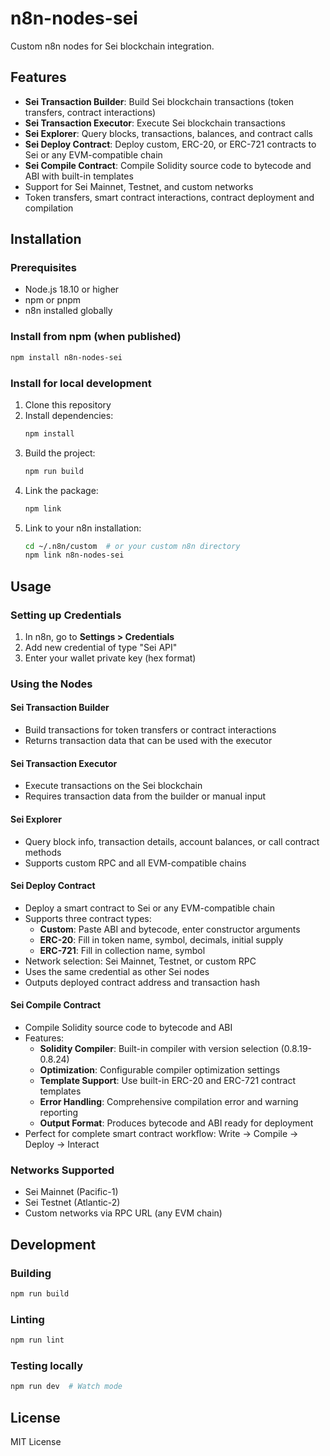 # n8n-nodes-sei

Custom n8n nodes for Sei blockchain integration.

## Features

- **Sei Transaction Builder**: Build Sei blockchain transactions (token transfers, contract interactions)
- **Sei Transaction Executor**: Execute Sei blockchain transactions
- **Sei Explorer**: Query blocks, transactions, balances, and contract calls
- **Sei Deploy Contract**: Deploy custom, ERC-20, or ERC-721 contracts to Sei or any EVM-compatible chain
- **Sei Compile Contract**: Compile Solidity source code to bytecode and ABI with built-in templates
- Support for Sei Mainnet, Testnet, and custom networks
- Token transfers, smart contract interactions, contract deployment and compilation

## Installation

### Prerequisites

- Node.js 18.10 or higher
- npm or pnpm
- n8n installed globally

### Install from npm (when published)

```bash
npm install n8n-nodes-sei
```

### Install for local development

1. Clone this repository
2. Install dependencies:
   ```bash
   npm install
   ```
3. Build the project:
   ```bash
   npm run build
   ```
4. Link the package:
   ```bash
   npm link
   ```
5. Link to your n8n installation:
   ```bash
   cd ~/.n8n/custom  # or your custom n8n directory
   npm link n8n-nodes-sei
   ```

## Usage

### Setting up Credentials

1. In n8n, go to **Settings > Credentials**
2. Add new credential of type "Sei API"
3. Enter your wallet private key (hex format)

### Using the Nodes

#### Sei Transaction Builder
- Build transactions for token transfers or contract interactions
- Returns transaction data that can be used with the executor

#### Sei Transaction Executor
- Execute transactions on the Sei blockchain
- Requires transaction data from the builder or manual input

#### Sei Explorer
- Query block info, transaction details, account balances, or call contract methods
- Supports custom RPC and all EVM-compatible chains

#### Sei Deploy Contract
- Deploy a smart contract to Sei or any EVM-compatible chain
- Supports three contract types:
  - **Custom**: Paste ABI and bytecode, enter constructor arguments
  - **ERC-20**: Fill in token name, symbol, decimals, initial supply
  - **ERC-721**: Fill in collection name, symbol
- Network selection: Sei Mainnet, Testnet, or custom RPC
- Uses the same credential as other Sei nodes
- Outputs deployed contract address and transaction hash

#### Sei Compile Contract
- Compile Solidity source code to bytecode and ABI
- Features:
  - **Solidity Compiler**: Built-in compiler with version selection (0.8.19-0.8.24)
  - **Optimization**: Configurable compiler optimization settings
  - **Template Support**: Use built-in ERC-20 and ERC-721 contract templates
  - **Error Handling**: Comprehensive compilation error and warning reporting
  - **Output Format**: Produces bytecode and ABI ready for deployment
- Perfect for complete smart contract workflow: Write → Compile → Deploy → Interact

### Networks Supported

- Sei Mainnet (Pacific-1)
- Sei Testnet (Atlantic-2)
- Custom networks via RPC URL (any EVM chain)

## Development

### Building

```bash
npm run build
```

### Linting

```bash
npm run lint
```

### Testing locally

```bash
npm run dev  # Watch mode
```

## License

MIT License 